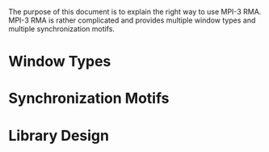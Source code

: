 The purpose of this document is to explain the right way to use MPI-3 RMA.
MPI-3 RMA is rather complicated and provides multiple window types and
multiple synchronization motifs.

# Window Types



# Synchronization Motifs



# Library Design

